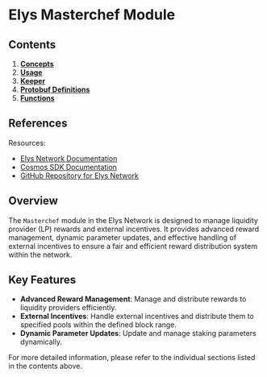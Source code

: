 # Elys Masterchef Module

## Contents

1. **[Concepts](01_concepts.md)**
2. **[Usage](02_usage.md)**
3. **[Keeper](03_keeper.md)**
4. **[Protobuf Definitions](04_protobuf_definitions.md)**
5. **[Functions](05_functions.md)**

## References

Resources:

- [Elys Network Documentation](https://docs.elys.network)
- [Cosmos SDK Documentation](https://docs.cosmos.network)
- [GitHub Repository for Elys Network](https://github.com/elys-network/elys)

## Overview

The `Masterchef` module in the Elys Network is designed to manage liquidity provider (LP) rewards and external incentives. It provides advanced reward management, dynamic parameter updates, and effective handling of external incentives to ensure a fair and efficient reward distribution system within the network.

## Key Features

- **Advanced Reward Management**: Manage and distribute rewards to liquidity providers efficiently.
- **External Incentives**: Handle external incentives and distribute them to specified pools within the defined block range.
- **Dynamic Parameter Updates**: Update and manage staking parameters dynamically.

For more detailed information, please refer to the individual sections listed in the contents above.
